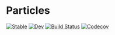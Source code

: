 # Particles

[![Stable](https://img.shields.io/badge/docs-stable-blue.svg)](https://8me.github.io/Particles.jl/stable)
[![Dev](https://img.shields.io/badge/docs-dev-blue.svg)](https://8me.github.io/Particles.jl/dev)
[![Build Status](https://travis-ci.com/8me/Particles.jl.svg?branch=master)](https://travis-ci.com/8me/Particles.jl)
[![Codecov](https://codecov.io/gh/8me/Particles.jl/branch/master/graph/badge.svg)](https://codecov.io/gh/8me/Particles.jl)
